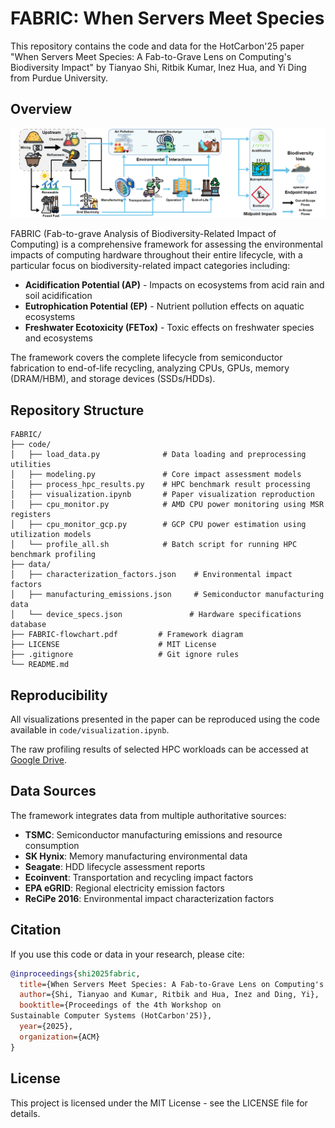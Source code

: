 # FABRIC: When Servers Meet Species

This repository contains the code and data for the HotCarbon'25 paper "When Servers Meet Species: A Fab-to-Grave Lens on Computing's Biodiversity Impact" by Tianyao Shi, Ritbik Kumar, Inez Hua, and Yi Ding from Purdue University.

## Overview

![FABRIC Framework](FABRIC-flowchart.png)

FABRIC (Fab-to-grave Analysis of Biodiversity-Related Impact of Computing) is a comprehensive framework for assessing the environmental impacts of computing hardware throughout their entire lifecycle, with a particular focus on biodiversity-related impact categories including:

- **Acidification Potential (AP)** - Impacts on ecosystems from acid rain and soil acidification
- **Eutrophication Potential (EP)** - Nutrient pollution effects on aquatic ecosystems  
- **Freshwater Ecotoxicity (FETox)** - Toxic effects on freshwater species and ecosystems

The framework covers the complete lifecycle from semiconductor fabrication to end-of-life recycling, analyzing CPUs, GPUs, memory (DRAM/HBM), and storage devices (SSDs/HDDs).


## Repository Structure

```
FABRIC/
├── code/
│   ├── load_data.py              # Data loading and preprocessing utilities
│   ├── modeling.py               # Core impact assessment models
│   ├── process_hpc_results.py    # HPC benchmark result processing
│   ├── visualization.ipynb       # Paper visualization reproduction
│   ├── cpu_monitor.py            # AMD CPU power monitoring using MSR registers
│   ├── cpu_monitor_gcp.py        # GCP CPU power estimation using utilization models
│   └── profile_all.sh            # Batch script for running HPC benchmark profiling
├── data/
│   ├── characterization_factors.json    # Environmental impact factors
│   ├── manufacturing_emissions.json     # Semiconductor manufacturing data
│   └── device_specs.json               # Hardware specifications database
├── FABRIC-flowchart.pdf         # Framework diagram
├── LICENSE                      # MIT License
├── .gitignore                   # Git ignore rules
└── README.md
```



## Reproducibility

All visualizations presented in the paper can be reproduced using the code available in `code/visualization.ipynb`.

The raw profiling results of selected HPC workloads can be accessed at [Google Drive](https://drive.google.com/file/d/1Fbo7hSWu_e1V3M2UxoZWJCrphymfk_0K/view?usp=sharing).


## Data Sources

The framework integrates data from multiple authoritative sources:

- **TSMC**: Semiconductor manufacturing emissions and resource consumption
- **SK Hynix**: Memory manufacturing environmental data
- **Seagate**: HDD lifecycle assessment reports
- **Ecoinvent**: Transportation and recycling impact factors
- **EPA eGRID**: Regional electricity emission factors
- **ReCiPe 2016**: Environmental impact characterization factors

## Citation

If you use this code or data in your research, please cite:

```bibtex
@inproceedings{shi2025fabric,
  title={When Servers Meet Species: A Fab-to-Grave Lens on Computing's Biodiversity Impact},
  author={Shi, Tianyao and Kumar, Ritbik and Hua, Inez and Ding, Yi},
  booktitle={Proceedings of the 4th Workshop on
Sustainable Computer Systems (HotCarbon'25)},
  year={2025},
  organization={ACM}
}
```

## License

This project is licensed under the MIT License - see the LICENSE file for details.

